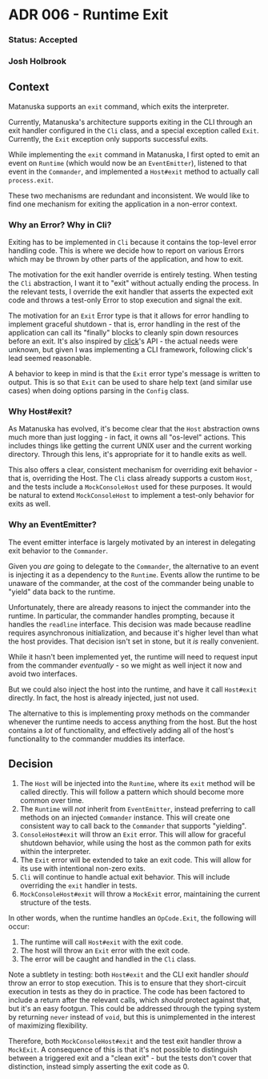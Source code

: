 # ADR 006 - Runtime Exit
### Status: Accepted
### Josh Holbrook

## Context

Matanuska supports an `exit` command, which exits the interpreter.

Currently, Matanuska's architecture supports exiting in the CLI through an
exit handler configured in the `Cli` class, and a special exception called
`Exit`. Currently, the `Exit` exception only supports successful exits.

While implementing the `exit` command in Matanuska, I first opted to emit an
event on `Runtime` (which would now be an `EventEmitter`), listened to that
event in the `Commander`, and implemented a `Host#exit` method to actually call
`process.exit`.

These two mechanisms are redundant and inconsistent. We would like to find one
mechanism for exiting the application in a non-error context.

### Why an Error? Why in Cli?

Exiting has to be implemented in `Cli` because it contains the top-level error
handling code. This is where we decide how to report on various Errors which
may be thrown by other parts of the application, and how to exit.

The motivation for the exit handler override is entirely testing. When
testing the `Cli` abstraction, I want it to "exit" without actually ending the
process. In the relevant tests, I override the exit handler that asserts the
expected exit code and throws a test-only Error to stop execution and signal
the exit.

The motivation for an `Exit` Error type is that it allows for error handling
to implement graceful shutdown - that is, error handling in the rest of the
application can call its "finally" blocks to cleanly spin down resources before
an exit. It's also inspired by [click](https://click.palletsprojects.com/en/8.1.x/)'s
API - the actual needs were unknown, but given I was implementing a CLI
framework, following click's lead seemed reasonable.

A behavior to keep in mind is that the `Exit` error type's message is written
to output. This is so that `Exit` can be used to share help text (and similar
use cases) when doing options parsing in the `Config` class.

### Why Host#exit?

As Matanuska has evolved, it's become clear that the `Host` abstraction owns
much more than just logging - in fact, it owns all "os-level" actions. This
includes things like getting the current UNIX user and the current working
directory. Through this lens, it's appropriate for it to handle exits as well.

This also offers a clear, consistent mechanism for overriding exit behavior -
that is, overriding the Host. The `Cli` class already supports a custom
`Host`, and the tests include a `MockConsoleHost` used for these purposes.
It would be natural to extend `MockConsoleHost` to implement a test-only
behavior for exits as well.

### Why an EventEmitter?

The event emitter interface is largely motivated by an interest in delegating
exit behavior to the `Commander`.

Given you *are* going to delegate to the `Commander`, the alternative to
an event is injecting it as a dependency to the `Runtime`. Events allow
the runtime to be unaware of the commander, at the cost of the commander
being unable to "yield" data back to the runtime.

Unfortunately, there are already reasons to inject the commander into the
runtime. In particular, the commander handles prompting, because it handles
the `readline` interface. This decision was made because readline requires
asynchronous initialization, and because it's higher level than what the
host provides. That decision isn't set in stone, but it *is* really convenient.

While it hasn't been implemented yet, the runtime will need to request input
from the commander *eventually* - so we might as well inject it now and avoid
two interfaces.

But we could also inject the host into the runtime, and have it call `Host#exit`
directly. In fact, the host is already injected, just not used.

The alternative to this is implementing proxy methods on the
commander whenever the runtime needs to access anything from the host. But
the host contains a *lot* of functionality, and effectively adding all of the
host's functionality to the commander muddies its interface.

## Decision

1. The `Host` will be injected into the `Runtime`, where its `exit` method will
   be called directly. This will follow a pattern which should become more
   common over time.
2. The `Runtime` will *not* inherit from `EventEmitter`, instead preferring
   to call methods on an injected `Commander` instance. This will create one
   consistent way to call back to the `Commander` that supports "yielding".
3. `ConsoleHost#exit` will throw an `Exit` error. This will allow for graceful
   shutdown behavior, while using the host as the common path for exits within
   the interpreter.
4. The `Exit` error will be extended to take an exit code. This will allow for
   its use with intentional non-zero exits.
5. `Cli` will continue to handle actual exit behavior. This will include
   overriding the `exit` handler in tests.
5. `MockConsoleHost#exit` will throw a `MockExit` error, maintaining the
   current structure of the tests.

In other words, when the runtime handles an `OpCode.Exit`, the following will
occur:

1. The runtime will call `Host#exit` with the exit code.
2. The host will throw an `Exit` error with the exit code.
3. The error will be caught and handled in the `Cli` class.

Note a subtlety in testing: both `Host#exit` and the CLI exit handler *should*
throw an error to stop execution. This is to ensure that they short-circuit
execution in tests as they do in practice. The code has been factored to
include a return after the relevant calls, which *should* protect against
that, but it's an easy footgun. This could be addressed through the typing
system by returning `never` instead of `void`, but this is unimplemented in
the interest of maximizing flexibility.

Therefore, both `MockConsoleHost#exit` and the test exit handler throw a
`MockExit`. A consequence of this is that it's not possible to distinguish
between a triggered exit and a "clean exit" - but the tests don't cover that
distinction, instead simply asserting the exit code as 0.
